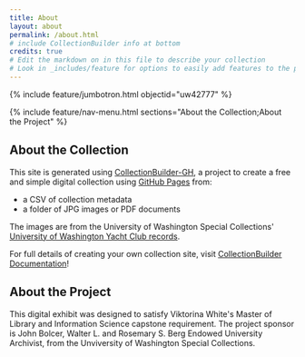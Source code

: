 ```yaml
---
title: About
layout: about
permalink: /about.html
# include CollectionBuilder info at bottom
credits: true
# Edit the markdown on in this file to describe your collection
# Look in _includes/feature for options to easily add features to the page
---
```


{% include feature/jumbotron.html objectid="uw42777" %}

{% include feature/nav-menu.html sections="About the Collection;About the Project" %}

## About the Collection

This site is generated using [CollectionBuilder-GH](https://collectionbuilding.github.io/gh/), a project to create a free and simple digital collection using [GitHub Pages](https://pages.github.com/) from: 

- a CSV of collection metadata
- a folder of JPG images or PDF documents

The images are from the University of Washington Special Collections' [University of Washington Yacht Club records](https://archiveswest.orbiscascade.org/ark:80444/xv784378).

For full details of creating your own collection site, visit [CollectionBuilder Documentation](https://collectionbuilder.github.io/cb-docs/)!

## About the Project

This digital exhibit was designed to satisfy Viktorina White's Master of Library and Information Science capstone requirement. 
The project sponsor is John Bolcer, Walter L. and Rosemary S. Berg Endowed University Archivist, from the Unviversity of Washington Special Collections. 

